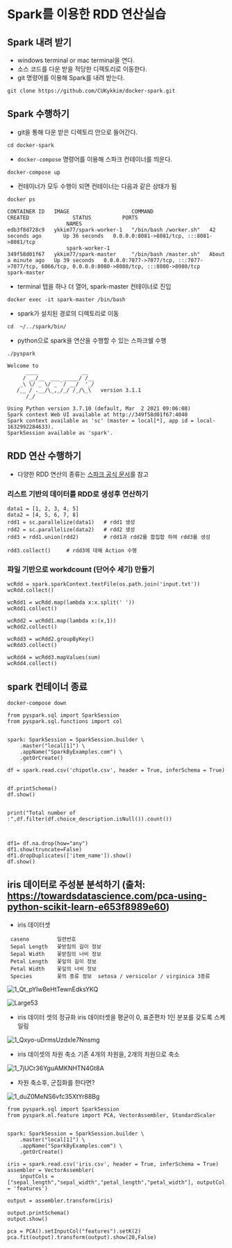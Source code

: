 # Spark를 이용한 RDD 연산실습


## Spark 내려 받기

- windows terminal or mac terminal을 연다. 
- 소스 코드를 다운 받을 적당한 디렉토리로 이동한다.  
- git 명령어를 이용해 Spark를 내려 받는다. 

```
git clone https://github.com/CUKykkim/docker-spark.git
```


## Spark 수행하기

- git을 통해 다운 받은 디렉토리 안으로 들어간다. 

```
cd docker-spark
```

- `docker-compose` 명령어를 이용해 스파크 컨테이너를 띄운다. 
  
```
docker-compose up
```

- 컨테이너가 모두 수행이 되면 컨테이너는 다음과 같은 상태가 됨

```
docker ps
```

```
CONTAINER ID   IMAGE                    COMMAND                  CREATED              STATUS          PORTS
                   NAMES
edb3f8d728c9   ykkim77/spark-worker-1   "/bin/bash /worker.sh"   42 seconds ago       Up 36 seconds   0.0.0.0:8081->8081/tcp, :::8081->8081/tcp
                   spark-worker-1
349f58d01f67   ykkim77/spark-master     "/bin/bash /master.sh"   About a minute ago   Up 39 seconds   0.0.0.0:7077->7077/tcp, :::7077->7077/tcp, 6066/tcp, 0.0.0.0:8080->8080/tcp, :::8080->8080/tcp   spark-master
```


- terminal 탭을 하나 더 열어, spark-master 컨테이너로 진입

```
docker exec -it spark-master /bin/bash
```

- spark가 설치된 경로의 디렉토리로 이동

```
cd  ~/../spark/bin/
```

- python으로 spark을 연산을 수행할 수 있는 스파크쉘 수행

```
./pyspark
```

```
Welcome to
      ____              __
     / __/__  ___ _____/ /__
    _\ \/ _ \/ _ `/ __/  '_/
   /__ / .__/\_,_/_/ /_/\_\   version 3.1.1
      /_/

Using Python version 3.7.10 (default, Mar  2 2021 09:06:08)
Spark context Web UI available at http://349f58d01f67:4040
Spark context available as 'sc' (master = local[*], app id = local-1632992284633).
SparkSession available as 'spark'.
```


## RDD 연산 수행하기

- 다양한 RDD 연산의 종류는 [스파크 공식 문서](https://spark.apache.org/docs/1.2.0/programming-guide.html#transformations)를 참고

### 리스트 기반의 데이터를 RDD로 생성후 연산하기

```
data1 = [1, 2, 3, 4, 5]
data2 = [4, 5, 6, 7, 8]
rdd1 = sc.parallelize(data1)   # rdd1 생성
rdd2 = sc.parallelize(data2)   # rdd2 생성
rdd3 = rdd1.union(rdd2)        # rdd1과 rdd2를 합집합 하여 rdd3를 생성

rdd3.collect()     # rdd3에 대해 Action 수행

```

### 파일 기반으로 workdcount (단어수 세기) 만들기

```
wcRdd = spark.sparkContext.textFile(os.path.join('input.txt'))
wcRdd.collect()

wcRdd1 = wcRdd.map(lambda x:x.split(' '))
wcRdd1.collect()

wcRdd2 = wcRdd1.map(lambda x:(x,1))
wcRdd2.collect()

wcRdd3 = wcRdd2.groupByKey()
wcRdd3.collect()

wcRdd4 = wcRdd3.mapValues(sum)
wcRdd4.collect()

```


## spark 컨테이너 종료

```
docker-compose down
```



```
from pyspark.sql import SparkSession
from pyspark.sql.functions import col


spark: SparkSession = SparkSession.builder \
    .master("local[1]") \
    .appName("SparkByExamples.com") \
    .getOrCreate()

df = spark.read.csv('chipotle.csv', header = True, inferSchema = True)


df.printSchema()
df.show()


print("Total number of :",df.filter(df.choice_description.isNull()).count())



df1= df.na.drop(how="any")
df1.show(truncate=False)
df1.dropDuplicates(['item_name']).show()
df.show()
```

## iris 데이터로 주성분 분석하기   (출처: https://towardsdatascience.com/pca-using-python-scikit-learn-e653f8989e60)

- iris 데이터셋
```
 caseno	        일련번호
 Sepal Length	꽃받침의 길이 정보
 Sepal Width	꽃받침의 너비 정보
 Petal Length	꽃잎의 길이 정보
 Petal Width	꽃잎의 너비 정보  
 Species	    꽃의 종류 정보  setosa / versicolor / virginica 3종류
```

![1_Qt_pYlwBeHtTewnEdksYKQ](./images/1_Qt_pYlwBeHtTewnEdksYKQ.png)

![Large53](./images/Large53.jpg)

- iris 데이터 셋의 정규화
iris 데이터셋을 평균이 0, 표준편차 1인 분포를 갖도록 스케일링


![1_Qxyo-uDrmsUzdxIe7Nnsmg](./images/1_Qxyo-uDrmsUzdxIe7Nnsmg.png)


- iris 데이셋의 차원 축소
기존 4개의 차원을, 2개의 차원으로 축소

![1_7jUCr36YguAMKNHTN4Gt8A](./images/1_7jUCr36YguAMKNHTN4Gt8A.png)



- 차원 축소후, 군집화를 한다면? 

![1_duZ0MeNS6vfc35XtYr88Bg](./images/1_duZ0MeNS6vfc35XtYr88Bg.png)


```
from pyspark.sql import SparkSession
from pyspark.ml.feature import PCA, VectorAssembler, StandardScaler


spark: SparkSession = SparkSession.builder \
    .master("local[1]") \
    .appName("SparkByExamples.com") \
    .getOrCreate()

iris = spark.read.csv('iris.csv', header = True, inferSchema = True)
assembler = VectorAssembler(
    inputCols = ["sepal_length","sepal_width","petal_length","petal_width"], outputCol = 'features')

output = assembler.transform(iris)

output.printSchema()
output.show()

pca = PCA().setInputCol("features").setK(2)
pca.fit(output).transform(output).show(20,False)
```

